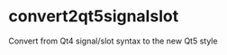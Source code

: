 convert2qt5signalslot
=====================

Convert from Qt4 signal/slot syntax to the new Qt5 style
